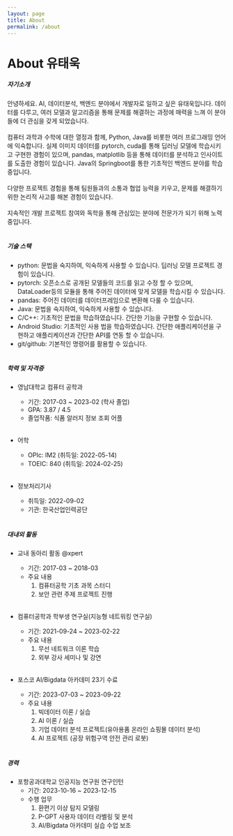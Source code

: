 ```yaml
---
layout: page
title: About
permalink: /about
---
```


# About 유태욱


##### 자기소개

 안녕하세요. AI, 데이터분석, 백엔드 분야에서 개발자로 일하고 싶은 유태욱입니다. 데이터를 다루고, 여러 모델과 알고리즘을 통해 문제를 해결하는 과정에 매력을 느껴 이 분야들에 더 관심을 갖게 되었습니다. <br><br> 컴퓨터 과학과 수학에 대한 열정과 함께, Python, Java를 비롯한 여러 프로그래밍 언어에 익숙합니다. 실제 이미지 데이터를 pytorch, cuda를 통해 딥러닝 모델에 학습시키고 구현한 경험이 있으며, pandas, matplotlib 등을 통해 데이터를 분석하고 인사이트를 도출한 경험이 있습니다. Java의 Springboot를 통한 기초적인 백엔드 분야를 학습 중입니다.<br><br> 다양한 프로젝트 경험을 통해 팀원들과의 소통과 협업 능력을 키우고, 문제를 해결하기 위한 논리적 사고를 해본 경험이 있습니다.<br><br>지속적인 개발 프로젝트 참여와 독학을 통해 관심있는 분야에 전문가가 되기 위해 노력중입니다.<br><br>


##### 기술 스택

- python: 문법을 숙지하여, 익숙하게 사용할 수 있습니다. 딥러닝 모델 프로젝트 경험이 있습니다.
- pytorch: 오픈소스로 공개된 모델들의 코드를 읽고 수정 할 수 있으며, DataLoader등의 모듈을 통해 주어진 데이터에 맞게 모델을 학습시킬 수 있습니다.
- pandas: 주어진 데이터를 데이터프레임으로 변환해 다룰 수 있습니다.
- Java: 문법을 숙지하여, 익숙하게 사용할 수 있습니다.
- C/C++: 기초적인 문법을 학습하였습니다. 간단한 기능을 구현할 수 있습니다.
- Android Studio: 기초적인 사용 법을 학습하였습니다. 간단한 애플리케이션을 구현하고 애플리케이션과 간단한 API를 연동 할 수 있습니다.
- git/github: 기본적인 명령어를 활용할 수 있습니다.<br><br>



##### 학력 및 자격증

- 영남대학교 컴퓨터 공학과
    - 기간: 2017-03 ~ 2023-02 (학사 졸업)
    - GPA: 3.87 / 4.5
    - 졸업작품: 식품 알러지 정보 조회 어플<br><br>


- 어학
    - OPIc: IM2 (취득일: 2022-05-14)
    - TOEIC: 840 (취득일: 2024-02-25)<br><br>



- 정보처리기사
    - 취득일: 2022-09-02
    - 기관: 한국산업인력공단<br><br>



##### 대내외 활동

- 교내 동아리 활동 @xpert
    - 기간: 2017-03 ~ 2018-03
    - 주요 내용
        1. 컴퓨터공학 기초 과목 스터디
        2. 보안 관련 주제 프로젝트 진행<br><br>

- 컴퓨터공학과 학부생 연구실(지능형 네트워킹 연구실)
    - 기간: 2021-09-24 ~ 2023-02-22
    - 주요 내용
        1. 무선 네트워크 이론 학습
        2. 외부 강사 세미나 및 강연<br><br>

- 포스코 AI/Bigdata 아카데미 23기 수료
    - 기간: 2023-07-03 ~ 2023-09-22
    - 주요 내용
        1. 빅데이터 이론 / 실습
        2. AI 이론 / 실습
        3. 기업 데이터 분석 프로젝트(유아용품 온라인 쇼핑몰 데이터 분석)
        4. AI 프로젝트 (공장 위험구역 안전 관리 로봇)<br><br>


##### 경력

- 포항공과대학교 인공지능 연구원 연구인턴
    - 기간: 2023-10-16 ~ 2023-12-15
    - 수행 업무
        1. 환편기 이상 탐지 모델링
        2. P-GPT 사용자 데이터 라벨링 및 분석
        3. AI/Bigdata 아카데미 실습 수업 보조